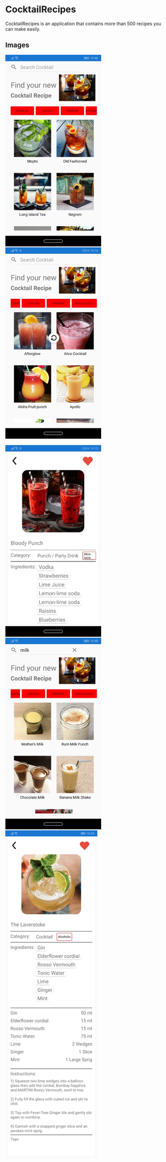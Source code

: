# CocktailRecipes
CocktailRecipes is an application that contains more than 500 recipes you can make easily.

## Images 

<img src="https://github.com/elvankarahan/CocktailRecipes/blob/master/images/image001.jpg" width="300"/> <img src="https://github.com/elvankarahan/CocktailRecipes/blob/master/images/image002.jpg" width="300"/> 
<br><br>
<img src="https://github.com/elvankarahan/CocktailRecipes/blob/master/images/image004.jpg" width="300"/> <img src="https://github.com/elvankarahan/CocktailRecipes/blob/master/images/image005.jpg" width="300"/> 
<img src="https://github.com/elvankarahan/CocktailRecipes/blob/master/images/image011.jpg"/>
